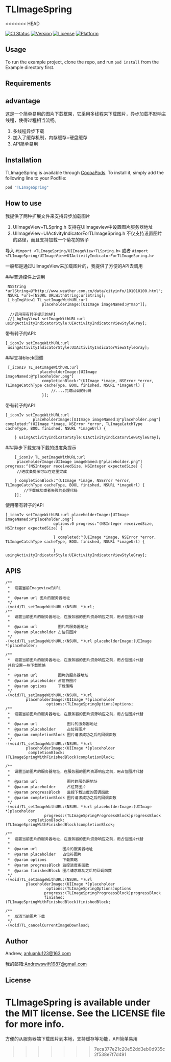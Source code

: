 # TLImageSpring
<<<<<<< HEAD

[![CI Status](http://img.shields.io/travis/Andrew/TLImageSpring.svg?style=flat)](https://travis-ci.org/Andrew/TLImageSpring)
[![Version](https://img.shields.io/cocoapods/v/TLImageSpring.svg?style=flat)](http://cocoapods.org/pods/TLImageSpring)
[![License](https://img.shields.io/cocoapods/l/TLImageSpring.svg?style=flat)](http://cocoapods.org/pods/TLImageSpring)
[![Platform](https://img.shields.io/cocoapods/p/TLImageSpring.svg?style=flat)](http://cocoapods.org/pods/TLImageSpring)

## Usage

To run the example project, clone the repo, and run `pod install` from the Example directory first.

## Requirements

## advantage
这是一个简单易用的图片下载框架，它采用多线程来下载图片，异步加载不影响主线程，使得过程相当流畅。

1. 多线程异步下载
2. 加入了缓存机制，内存缓存+硬盘缓存
3. API简单易用


## Installation

TLImageSpring is available through [CocoaPods](http://cocoapods.org). To install
it, simply add the following line to your Podfile:

```ruby
pod "TLImageSpring"
```

## How to use

我提供了两种扩展文件来支持异步加载图片

1. UIImageView+TLSpring.h 支持在UIImageview中设置图片服务器地址
2. UIImageView+UIActivityIndicatorForTLImageSpring.h 不仅支持设置图片的路径，而且支持加载一个菊花的转子

导入 `#import <TLImageSpring/UIImageView+TLSpring.h>`
或者 `#import <TLImageSpring/UIImageView+UIActivityIndicatorForTLImageSpring.h>`

一般都是通过UIimageView来加载图片的，我提供了方便的API去调用


###普通控件上调用
```
 NSString *urlString=@"http://www.weather.com.cn/data/cityinfo/101010100.html";
 NSURL *url=[NSURL URLWithString:urlString];
 [_bgImgView1 TL_setImageWithURL:url
                placeholderImage:[UIImage imageNamed:@"map"]];
   
  //调用带有转子提示的API             
 //[_bgImgView1 setImageWithURL:url usingActivityIndicatorStyle:UIActivityIndicatorViewStyleGray];
```

带有转子的API:

```
[_iconIv setImageWithURL:url
 usingActivityIndicatorStyle:UIActivityIndicatorViewStyleGray];
```

###支持block回调

```
 [_iconIv TL_setImageWithURL:url
               placeholderImage:[UIImage imageNamed:@"placeholder.png"]
                completionBlock:^(UIImage *image, NSError *error, TLImageCatchType cacheType, BOOL finished, NSURL *imageUrl) {
                    //....完成回调的代码
                }];
```

带有转子的API

```
[_iconIv setImageWithURL:url
            placeholderImage:[UIImage imageNamed:@"placeholder.png"] completed:^(UIImage *image, NSError *error, TLImageCatchType cacheType, BOOL finished, NSURL *imageUrl) {
        
    } usingActivityIndicatorStyle:UIActivityIndicatorViewStyleGray];
```


###异步下载支持下载的进度条提示

```
    [_iconIv TL_setImageWithURL:url
     placeholderImage:UIImage imageNamed:@"placeholder.png"] progress:^(NSInteger receivedSize, NSInteger expectedSize) {
     //进度条提示可以在这里完成
        
    } completionBlock:^(UIImage *image, NSError *error, TLImageCatchType cacheType, BOOL finished, NSURL *imageUrl) {
        //下载成功或者失败的处理代码
    }];
```

使用带有转子的API

```
[_iconIv setImageWithURL:url placeholderImage:[UIImage imageNamed:@"placeholder.png"]
                     options:0 progress:^(NSInteger receivedSize, NSInteger expectedSize) {
                         
                     } completed:^(UIImage *image, NSError *error, TLImageCatchType cacheType, BOOL finished, NSURL *imageUrl) {
                         
                     } usingActivityIndicatorStyle:UIActivityIndicatorViewStyleGray];
```

## APIS

```
/**
 *  设置当前Imageview的URL
 *
 *  @param url 图片的服务器地址
 */
-(void)TL_setImageWithURL:(NSURL *)url;
/**
 *  设置当前图片的服务器地址，在服务器的图片资源响应之前，用占位图片代替
 *
 *  @param url         图片的服务器地址
 *  @param placeholder 占位符图片
 */
-(void)TL_setImageWithURL:(NSURL *)url placeholderImage:(UIImage *)placeholder;

/**
 *  设置当前图片的服务器地址，在服务器的图片资源响应之前，用占位图片代替
 并且设置一些下载策略
 *
 *  @param url         图片的服务器地址
 *  @param placeholder 占位符图片
 *  @param options     下载策略
 */
-(void)TL_setImageWithURL:(NSURL *)url
         placeholderImage:(UIImage *)placeholder
                  options:(TLImageSpringOptions)options;
/**
 *  设置当前图片的服务器地址，在服务器的图片资源响应之前，用占位图片代替
 *
 *  @param url             图片的服务器地址
 *  @param placeholder     占位符图片
 *  @param completionBlock 图片请求成功之后的回调函数
 */
-(void)TL_setImageWithURL:(NSURL *)url
         placeholderImage:(UIImage *)placeholder
          completionBlock:(TLImageSpringWithFinishedBlock)completionBlock;

/**
 *  设置当前图片的服务器地址，在服务器的图片资源响应之前，用占位图片代替
 *
 *  @param url             图片的服务器地址
 *  @param placeholder     占位符图片
 *  @param progressBlock   监控下载进度的回调函数
 *  @param completionBlcok 图片请求成功之后的回调函数
 */
-(void)TL_setImageWithURL:(NSURL *)url placeholderImage:(UIImage *)placeholder
                 progress:(TLImageSpringProgroessBlock)progressBlock
          completionBlock:(TLImageSpringWithFinishedBlock)completionBlcok;

/**
 *  设置当前图片的服务器地址，在服务器的图片资源响应之前，用占位图片代替
 *
 *  @param url           图片的服务器地址
 *  @param placeholder   占位符图片
 *  @param options       下载策略
 *  @param progressBlock 监控进度条函数
 *  @param finishedBlock 图片请求成功之后的回调函数
 */
-(void)TL_setImageWithURL:(NSURL *)url
         placeholderImage:(UIImage *)placeholder
                  options:(TLImageSpringOptions)options
                 progress:(TLImageSpringProgroessBlock)progressBlock
                 finished:(TLImageSpringWithFinishedBlock)finishedBlock;

/**
 *  取消当前图片下载
 */
-(void)TL_cancelCurrentImageDownload;
```

## Author

Andrew, anluanlu123@163.com

我的邮箱:Andrewswift1987@gmail.com

## License

TLImageSpring is available under the MIT license. See the LICENSE file for more info.
=======
方便的从服务器端下载图片到本地，支持缓存等功能，API简单易用
>>>>>>> 7eca377e21c20e52dd3eb0d935c2f538e7f7d491

